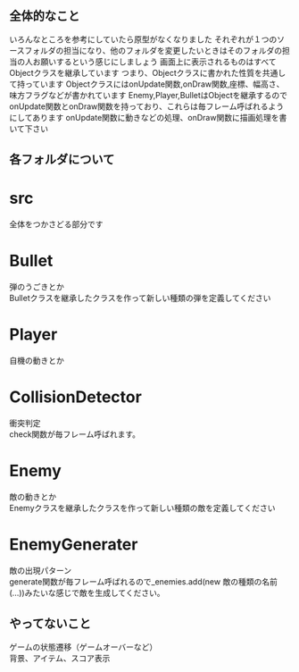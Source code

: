 ## 全体的なこと 
いろんなところを参考にしていたら原型がなくなりました 
それぞれが１つのソースフォルダの担当になり、他のフォルダを変更したいときはそのフォルダの担当の人お願いするという感じにしましょう 
画面上に表示されるものはすべてObjectクラスを継承しています 
つまり、Objectクラスに書かれた性質を共通して持っています 
ObjectクラスにはonUpdate関数,onDraw関数,座標、幅高さ、味方フラグなどが書かれています 
Enemy,Player,BulletはObjectを継承するのでonUpdate関数とonDraw関数を持っており、これらは毎フレーム呼ばれるようにしてあります 
onUpdate関数に動きなどの処理、onDraw関数に描画処理を書いて下さい 

## 各フォルダについて 

# src 
全体をつかさどる部分です

# Bullet
弾のうごきとか  
Bulletクラスを継承したクラスを作って新しい種類の弾を定義してください

# Player
自機の動きとか

# CollisionDetector
衝突判定  
check関数が毎フレーム呼ばれます。

# Enemy
敵の動きとか  
Enemyクラスを継承したクラスを作って新しい種類の敵を定義してください

# EnemyGenerater
敵の出現パターン  
generate関数が毎フレーム呼ばれるので_enemies.add(new 敵の種類の名前(...))みたいな感じで敵を生成してください。  

## やってないこと
ゲームの状態遷移（ゲームオーバーなど）  
背景、アイテム、スコア表示

